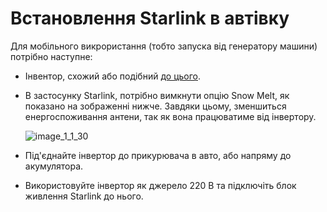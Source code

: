 # Встановлення Starlink в автівку

Для мобiльного викрористання (тобто запуска вiд генератору машини) потрiбно наступне:
* Iнвентор, схожий або подібний [до цього](https://www.amazon.com/BESTEK-Inverter-Adapter-Converter-Charging/dp/B086SSRRZ7).
* В застосунку Starlink, потрiбно вимкнути опцiю Snow Melt, як показано на зображеннi нижче. Завдяки цьому, зменшиться енергоспоживання антени, так як вона працюватиме вiд iнвертору.

  ![image_1_1_30](https://user-images.githubusercontent.com/103349548/162613264-7619528d-b6d5-4e23-9d03-aabaaea418d9.png)
  
* Під'єднайте інвертор до прикурювача в авто, або напряму до акумулятора.
* Використовуйте інвертор як джерело 220 В та пiдключiть блок живлення Starlink до нього.
